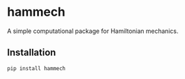 # hammech

A simple computational package for Hamiltonian mechanics.

## Installation

```bash
pip install hammech
```
